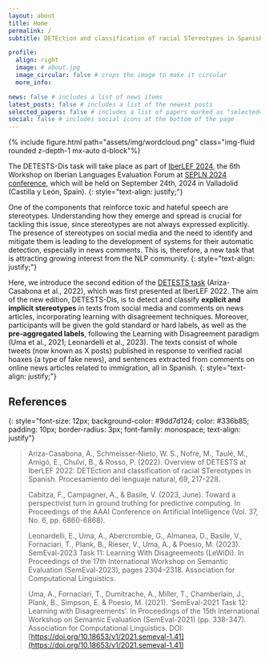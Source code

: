 ```yaml
---
layout: about
title: Home
permalink: /
subtitle: DETEction and classification of racial STereotypes in Spanish - Learning with Disagreement

profile:
  align: right
  image: # about.jpg
  image_circular: false # crops the image to make it circular
  more_info:

news: false # includes a list of news items
latest_posts: false # includes a list of the newest posts
selected_papers: false # includes a list of papers marked as "selected={true}"
social: false # includes social icons at the bottom of the page
---
```


{% include figure.html path="assets/img/wordcloud.png" class="img-fluid rounded z-depth-1 mx-auto d-block"%}

The DETESTS-Dis task will take place as part of
[IberLEF 2024](http://sepln2024.infor.uva.es/en/iberlef-en/), the 6th Workshop on Iberian Languages
Evaluation Forum at [SEPLN 2024 conference](http://sepln2024.infor.uva.es/en/front-page-english/), which
will be held on September 24th, 2024 in Valladolid (Castilla y León, Spain).
{: style="text-align: justify;"}

One of the components that reinforce toxic and hateful speech are stereotypes. Understanding how they
emerge and spread is crucial for tackling this issue, since stereotypes are not always expressed
explicitly. The presence of stereotypes on social media and the need to identify and mitigate them is
leading to the development of systems for their automatic detection, especially in news comments. This
is, therefore, a new task that is attracting growing interest from the NLP community.
{: style="text-align: justify;"}

Here, we introduce the second edition of the [DETESTS task](https://detestsiberlef.wixsite.com/detests)
(Ariza-Casabona et al., 2022), which was first presented at IberLEF 2022. The aim of the new edition,
DETESTS-Dis, is to detect and classify **explicit and implicit stereotypes** in texts from social media
and comments on news articles, incorporating learning with disagreement techniques. Moreover,
participants will be given the gold standard or hard labels, as well as the **pre-aggregated labels**,
following the Learning with Disagreement paradigm (Uma et al., 2021; Leonardelli et al., 2023). The texts
consist of whole tweets (now known as X posts) published in response to verified racial hoaxes (a type of
fake news), and sentences extracted from comments on online news articles related to immigration, all in
Spanish.
{: style="text-align: justify;"}

## References

{: style="font-size: 12px; background-color: #9dd7d124; color: #336b85; padding: 10px; border-radius:
3px; font-family: monospace; text-align: justify"}

> Ariza-Casabona, A., Schmeisser-Nieto, W. S., Nofre, M., Taulé, M., Amigó, E., Chulvi, B., & Rosso, P.
> (2022). Overview of DETESTS at IberLEF 2022: DETEction and classification of racial STereotypes in
> Spanish. Procesamiento del lenguaje natural, 69, 217-228.
>
> Cabitza, F., Campagner, A., & Basile, V. (2023, June). Toward a perspectivist turn in ground truthing
> for predictive computing. In Proceedings of the AAAI Conference on Artificial Intelligence (Vol. 37,
> No. 6, pp. 6860-6868).
>
> Leonardelli, E., Uma, A., Abercrombie, G., Almanea, D., Basile, V., Fornaciari, T., Plank, B., Rieser,
> V., Uma, A., & Poesio, M. (2023). SemEval-2023 Task 11: Learning With Disagreements (LeWiDi). In
> Proceedings of the 17th International Workshop on Semantic Evaluation (SemEval-2023), pages 2304–2318.
> Association for Computational Linguistics.
>
> Uma, A., Fornaciari, T., Dumitrache, A., Miller, T., Chamberlain, J., Plank, B., Simpson, E. & Poesio,
> M. (2021). ‘SemEval-2021 Task 12: Learning with Disagreements’. In Proceedings of the 15th
> International Workshop on Semantic Evaluation (SemEval-2021) (pp. 338-347). Association for
> Computational Linguistics. DOI:
> [https://doi.org/10.18653/v1/2021.semeval-1.41](https://doi.org/10.18653/v1/2021.semeval-1.41)
